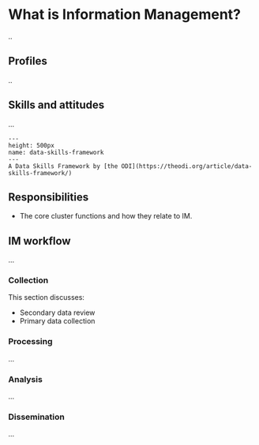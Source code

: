 # What is Information Management?
..

## Profiles
..

## Skills and attitudes
...

```{figure} ./images/dataskillsframework.png
---
height: 500px
name: data-skills-framework
---
A Data Skills Framework by [the ODI](https://theodi.org/article/data-skills-framework/)
```
## Responsibilities
- The core cluster functions and how they relate to IM.

## IM workflow
...

### Collection

This section discusses:
- Secondary data review
- Primary data collection

### Processing
...

### Analysis
...

### Dissemination
...
